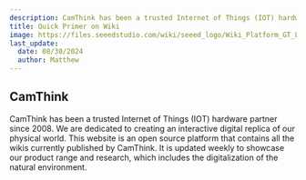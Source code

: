 ```yaml
---
description: CamThink has been a trusted Internet of Things (IOT) hardware partner since 2008. We are dedicated to creating an interactive digital replica of our physical world. This website is an open source platform that contains all the wikis currently published by CamThink. It is updated weekly to showcase our product range and research, which includes the digitalization of the natural environment.
title: Quick Primer on Wiki
image: https://files.seeedstudio.com/wiki/seeed_logo/Wiki_Platform_GT_Logo.jpg
last_update:
  date: 08/30/2024
  author: Matthew
---
```



## CamThink 

CamThink has been a trusted Internet of Things (IOT) hardware partner since 2008. We are dedicated to creating an interactive digital replica of our physical world. This website is an open source platform that contains all the wikis currently published by CamThink. It is updated weekly to showcase our product range and research, which includes the digitalization of the natural environment.
